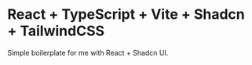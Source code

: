 # React + TypeScript + Vite + Shadcn + TailwindCSS

Simple boilerplate for me with React + Shadcn UI.